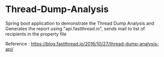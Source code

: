 # Thread-Dump-Analysis
Spring boot application to demonstrate the Thread Dump Analysis and Generates the report using "api.fastthread.io", sends mail to list of recipients in the property file

Reference : https://blog.fastthread.io/2016/10/27/thread-dump-analysis-api/
